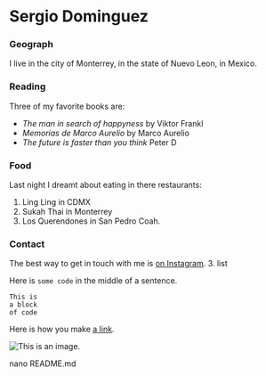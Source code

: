 # Sergio Dominguez

### Geograph

I live in the city of Monterrey, in the state of Nuevo Leon, in Mexico.

### Reading

Three of my favorite books are:

- *The man in search of happyness* by Viktor Frankl
- *Memorias de Marco Aurelio* by Marco Aurelio
- *The future is faster than you think* Peter D

### Food

Last night I dreamt about eating in there restaurants:

1. Ling Ling in CDMX
2. Sukah Thai in Monterrey
3. Los Querendones in San Pedro Coah.

### Contact

The best way to get in touch with me is [on Instagram](https://www.instagram.com/chcodom/).
3. list

Here is `some code` in the middle of a sentence.

```
This is
a block
of code
```
Here is how you make [a link](https://www.wikipedia.org/).

![This is an image.](https://github.com/yihui/xaringan/releases/download/v0.0.2/karl-moustache.jpg)

nano README.md
